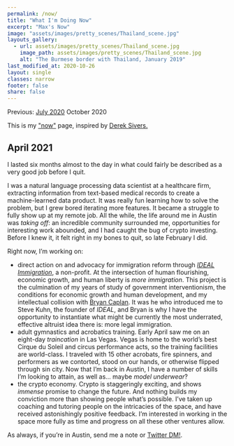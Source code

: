 ```yaml
---
permalink: /now/
title: "What I'm Doing Now"
excerpt: "Max's Now"
image: "assets/images/pretty_scenes/Thailand_scene.jpg"
layouts_gallery:
  - url: assets/images/pretty_scenes/Thailand_scene.jpg
    image_path: assets/images/pretty_scenes/Thailand_scene.jpg
    alt: "The Burmese border with Thailand, January 2019"
last_modified_at: 2020-10-26
layout: single
classes: narrow
footer: false
share: false
---
```


Previous:
[July 2020](https://github.com/mefrem/mefrem.github.io/commit/e05bc4978ca2c3e1954959d566d0a10ed24571d2)
October 2020

This is my ["now"](https://nownownow.com/about) page, inspired by [Derek Sivers.](https://sivers.org/nowff)

## April 2021

I lasted six months almost to the day in what could fairly be described as a very good job before I quit.

I was a natural language processing data scientist at a healthcare firm, extracting information from text-based medical records to create a machine-learned data product. It was really fun learning how to solve the problem, but I grew bored iterating more features. It became a struggle to fully show up at my remote job. All the while, the life around me in Austin was *taking off*: an incredible community surrounded me, opportunities for interesting work abounded, and I had caught the bug of crypto investing. Before I knew it, it felt right in my bones to quit, so late February I did.

Right now, I’m working on:

- direct action on and advocacy for immigration reform through *[IDEAL Immigration](https://www.idealimmigration.us/)*, a non-profit. At the intersection of human flourishing, economic growth, and human liberty is *more immigration*. This project is the culmination of my years of study of government interventionism, the conditions for economic growth and human development, and my intellectual collision with [Bryan Caplan](https://www.amazon.com/Open-Borders-Science-Ethics-Immigration/dp/1250316960). It was he who introduced me to Steve Kuhn, the founder of *IDEAL*, and Bryan is why I have the opportunity to instantiate what might be currently the most underrated, effective altruist idea there is: more legal immigration.
- adult gymnastics and acrobatics training. Early April saw me on an eight-day *traincation* in Las Vegas. Vegas is home to the world’s best Cirque du Soleil and circus performance acts, so the training facilities are world-class. I traveled with 15 other acrobats, fire spinners, and performers as we contorted, stood on our hands, or otherwise flipped through sin city. Now that I’m back in Austin, I have a number of skills I’m looking to attain, as well as... maybe *model underwear*?
- the crypto economy. Crypto is staggeringly exciting, and shows *immense* promise to change the future. And nothing builds my conviction more than showing people what’s possible. I’ve taken up coaching and tutoring people on the intricacies of the space, and have received astonishingly positive feedback. I’m interested in working in the space more fully as time and progress on all these other ventures allow.

As always, if you’re in Austin, send me a note or [Twitter DM!](https://twitter.com/maxefremov).
